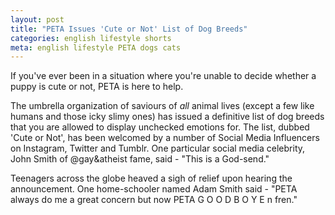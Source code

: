 ```yaml
---
layout: post
title: "PETA Issues 'Cute or Not' List of Dog Breeds"
categories: english lifestyle shorts
meta: english lifestyle PETA dogs cats
---
```


If you've ever been in a situation where you're unable to decide whether a puppy is cute or not, PETA is here to help.

The umbrella organization of saviours of _all_ animal lives (except a few like humans and those icky slimy ones) has issued a definitive list of dog breeds that you are allowed to display unchecked emotions for. The list, dubbed 'Cute or Not', has been welcomed by a number of Social Media Influencers on Instagram, Twitter and Tumblr. One particular social media celebrity, John Smith of @gay&atheist fame, said - "This is a God-send."

Teenagers across the globe heaved a sigh of relief upon hearing the announcement. One home-schooler named Adam Smith said - "PETA always do me a great concern but now PETA G O O D B O Y E n fren."
